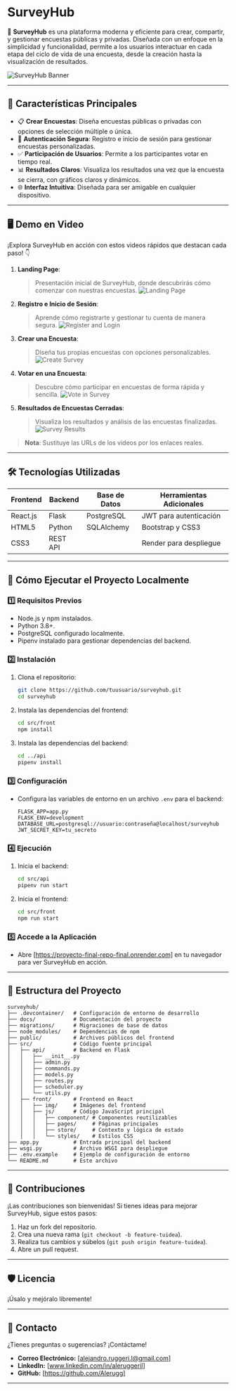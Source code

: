 
# **SurveyHub**

🎯 **SurveyHub** es una plataforma moderna y eficiente para crear, compartir, y gestionar encuestas públicas y privadas. Diseñada con un enfoque en la simplicidad y funcionalidad, permite a los usuarios interactuar en cada etapa del ciclo de vida de una encuesta, desde la creación hasta la visualización de resultados.

![SurveyHub Banner](https://placehold.co/1200x300?text=SurveyHub+Your+Survey+Solution) <!-- Puedes sustituirlo por un banner más atractivo -->

---

## 🚀 **Características Principales**

- 📋 **Crear Encuestas**: Diseña encuestas públicas o privadas con opciones de selección múltiple o única.
- 🔑 **Autenticación Segura**: Registro e inicio de sesión para gestionar encuestas personalizadas.
- ✅ **Participación de Usuarios**: Permite a los participantes votar en tiempo real.
- 📊 **Resultados Claros**: Visualiza los resultados una vez que la encuesta se cierra, con gráficos claros y dinámicos.
- 🌐 **Interfaz Intuitiva**: Diseñada para ser amigable en cualquier dispositivo.

---

## 🖥️ **Demo en Video**

¡Explora SurveyHub en acción con estos videos rápidos que destacan cada paso! 👇

1. **Landing Page**: 
   > Presentación inicial de SurveyHub, donde descubrirás cómo comenzar con nuestras encuestas.
   ![Landing Page]()

2. **Registro e Inicio de Sesión**: 
   > Aprende cómo registrarte y gestionar tu cuenta de manera segura.
   ![Register and Login](https://placehold.co/600x400?text=Register+and+Login+Video)

3. **Crear una Encuesta**: 
   > Diseña tus propias encuestas con opciones personalizables.
   ![Create Survey](https://placehold.co/600x400?text=Create+Survey+Video)

4. **Votar en una Encuesta**: 
   > Descubre cómo participar en encuestas de forma rápida y sencilla.
   ![Vote in Survey](https://placehold.co/600x400?text=Vote+in+Survey+Video)

5. **Resultados de Encuestas Cerradas**: 
   > Visualiza los resultados y análisis de las encuestas finalizadas.
   ![Survey Results](https://placehold.co/600x400?text=Survey+Results+Video)

> **Nota**: Sustituye las URLs de los videos por los enlaces reales.

---

## 🛠️ **Tecnologías Utilizadas**

| Frontend  | Backend  | Base de Datos | Herramientas Adicionales |
|-----------|----------|---------------|--------------------------|
| React.js  | Flask    | PostgreSQL    | JWT para autenticación  |
| HTML5     | Python   | SQLAlchemy    | Bootstrap y CSS3        |
| CSS3      | REST API |               | Render para despliegue  |

---

## 📖 **Cómo Ejecutar el Proyecto Localmente**

### 1️⃣ **Requisitos Previos**
- Node.js y npm instalados.
- Python 3.8+.
- PostgreSQL configurado localmente.
- Pipenv instalado para gestionar dependencias del backend.

### 2️⃣ **Instalación**
1. Clona el repositorio:
   ```bash
   git clone https://github.com/tuusuario/surveyhub.git
   cd surveyhub
   ```

2. Instala las dependencias del frontend:
   ```bash
   cd src/front
   npm install
   ```

3. Instala las dependencias del backend:
   ```bash
   cd ../api
   pipenv install
   ```

### 3️⃣ **Configuración**
- Configura las variables de entorno en un archivo `.env` para el backend:
  ```env
  FLASK_APP=app.py
  FLASK_ENV=development
  DATABASE_URL=postgresql://usuario:contraseña@localhost/surveyhub
  JWT_SECRET_KEY=tu_secreto
  ```

### 4️⃣ **Ejecución**
1. Inicia el backend:
   ```bash
   cd src/api
   pipenv run start
   ```

2. Inicia el frontend:
   ```bash
   cd src/front
   npm run start
   ```

### 5️⃣ **Accede a la Aplicación**
- Abre [https://proyecto-final-repo-final.onrender.com] en tu navegador para ver SurveyHub en acción.

---

## 📂 **Estructura del Proyecto**

```plaintext
surveyhub/
├── .devcontainer/   # Configuración de entorno de desarrollo
├── docs/            # Documentación del proyecto
├── migrations/      # Migraciones de base de datos
├── node_modules/    # Dependencias de npm
├── public/          # Archivos públicos del frontend
├── src/             # Código fuente principal
│   ├── api/         # Backend en Flask
│   │   ├── __init__.py
│   │   ├── admin.py
│   │   ├── commands.py
│   │   ├── models.py
│   │   ├── routes.py
│   │   ├── scheduler.py
│   │   └── utils.py
│   ├── front/       # Frontend en React
│   │   ├── img/     # Imágenes del frontend
│   │   ├── js/      # Código JavaScript principal
│   │   │   ├── component/ # Componentes reutilizables
│   │   │   ├── pages/     # Páginas principales
│   │   │   ├── store/     # Contexto y lógica de estado
│   │   │   └── styles/    # Estilos CSS
├── app.py           # Entrada principal del backend
├── wsgi.py          # Archivo WSGI para despliegue
├── .env.example     # Ejemplo de configuración de entorno
└── README.md        # Este archivo
```

---

## 🌟 **Contribuciones**

¡Las contribuciones son bienvenidas! Si tienes ideas para mejorar SurveyHub, sigue estos pasos:
1. Haz un fork del repositorio.
2. Crea una nueva rama (`git checkout -b feature-tuidea`).
3. Realiza tus cambios y súbelos (`git push origin feature-tuidea`).
4. Abre un pull request.

---

## 🛡️ **Licencia**

¡Úsalo y mejóralo libremente!

---

## 🤝 **Contacto**

¿Tienes preguntas o sugerencias? ¡Contáctame!

- **Correo Electrónico:** [alejandro.ruggeri.l@gmail.com]
- **LinkedIn:** [www.linkedin.com/in/aleruggeril]
- **GitHub:** [https://github.com/Alerugg]

---
